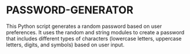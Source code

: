 # PASSWORD-GENERATOR
This Python script generates a random password based on user preferences. It uses the random and string modules to create a password that includes different types of characters (lowercase letters, uppercase letters, digits, and symbols) based on user input.
